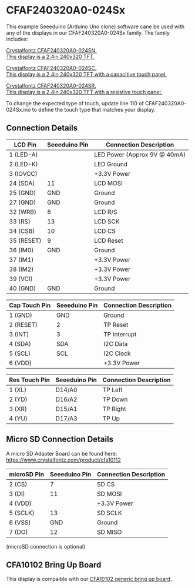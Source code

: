 # CFAF240320A0-024Sx  

This example Seeeduino (Arduino Uno clone) software cane be used with any of the displays in our CFAF240320A0-024Sx family. The family includes:

[Crystalfontz CFAF240320A0-024SN.  
This display is a 2.4in 240x320 TFT.  
](https://www.crystalfontz.com/product/cfaf240320a0024sn-240x320-sunlight-readable-tft)

[Crystalfontz CFAF240320A0-024SC.  
This display is a 2.4in 240x320 TFT with a capacitive touch panel.  ](https://www.crystalfontz.com/product/cfaf240320a0024sc-240x320-full-color-touchscreen-tft-2-4)

[Crystalfontz CFAF240320A0-024SR.  
This display is a 2.4in 240x320 TFT with a resistive touch panel.  ](https://www.crystalfontz.com/product/cfaf240320a0024sr-240x320-resistive-touchscreen-tft-display)

To change the expected type of touch, update line 110 of CFAF240320A0-024Sx.ino to define the touch type that matches your display.


## Connection Details

|  LCD Pin   | Seeeduino Pin|    Connection Description    |
|------------|--------------|------------------------------|
| 1 (LED-A)  |              | LED Power (Approx 9V @ 40mA) |
| 2 (LED-K)  |              | LED Ground                   |
| 3 (IOVCC)  |              | +3.3V Power                  |
| 24 (SDA)   | 11           | LCD MOSI                     |
| 25 (GND)   | GND          | Ground                       |
| 27 (GND)   | GND          | Ground                       |
| 32 (WRB)   | 8            | LCD R/S                      |
| 33 (RS)    | 13           | LCD SCK                      |
| 34 (CSB)   | 10           | LCD CS                       |
| 35 (RESET) | 9            | LCD Reset                    |
| 36 (IM0)   | GND          | Ground                       |
| 37 (IM1)   |              | +3.3V Power                  |
| 38 (IM2)   |              | +3.3V Power                  |
| 39 (VCI)   |              | +3.3V Power                  |
| 40 (GND)   | GND          | Ground                       |

| Cap Touch  Pin  | Seeeduino Pin| Connection Description |
|-----------------|--------------|------------------------|
| 1 (GND)         | GND          | Ground                 |
| 2 (RESET)       | 2            | TP Reset               |
| 3 (INT)         | 3            | TP Interrupt           |
| 4 (SDA)         | SDA          | I2C Data               |
| 5 (SCL)         | SCL          | I2C Clock              |
| 6 (VDD)         |              | +3.3V Power            |

| Res Touch  Pin  | Seeeduino Pin| Connection Description |
|-----------------|--------------|------------------------|
| 1 (XL)          |   D14/A0     | TP Left                |
| 2 (YD)          |   D16/A2     | TP Down                |
| 3 (XR)          |   D15/A1     | TP Right               |
| 4 (YU)          |   D17/A3     | TP Up                  |


## Micro SD Connection Details

A micro SD Adapter Board can be found here: https://www.crystalfontz.com/product/cfa10112

| microSD Pin | Seeeduino Pin| Connection Description |
|-------------|--------------|------------------------|
| 2 (CS)      | 7            | SD CS                  |
| 3 (DI)      | 11           | SD MOSI                |
| 4 (VDD)     |              | +3.3V Power            |
| 5 (SCLK)    | 13           | SD SCLK                |
| 6 (VSS)     | GND          | Ground                 |
| 7 (DO)      | 12           | SD MISO                |

(microSD connection is optional)

## CFA10102 Bring Up Board
This display is compaible with our [CFA10102 generic bring up board](https://www.crystalfontz.com/product/cfa10102-oled-breakout-board). 

